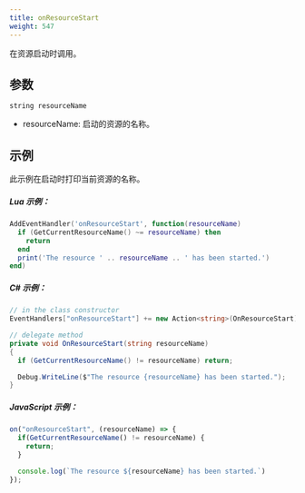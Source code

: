 ```yaml
---
title: onResourceStart
weight: 547
---
```


在资源启动时调用。

参数
----------

```
string resourceName
```

- resourceName: 启动的资源的名称。

示例
--------
此示例在启动时打印当前资源的名称。

##### Lua 示例：
```lua
AddEventHandler('onResourceStart', function(resourceName)
  if (GetCurrentResourceName() ~= resourceName) then
    return
  end
  print('The resource ' .. resourceName .. ' has been started.')
end)
```

##### C\# 示例：
```csharp
// in the class constructor
EventHandlers["onResourceStart"] += new Action<string>(OnResourceStart);

// delegate method
private void OnResourceStart(string resourceName)
{
  if (GetCurrentResourceName() != resourceName) return;

  Debug.WriteLine($"The resource {resourceName} has been started.");
}
```

##### JavaScript 示例：
```js
on("onResourceStart", (resourceName) => {
  if(GetCurrentResourceName() != resourceName) {
    return;
  }

  console.log(`The resource ${resourceName} has been started.`)
});
```

